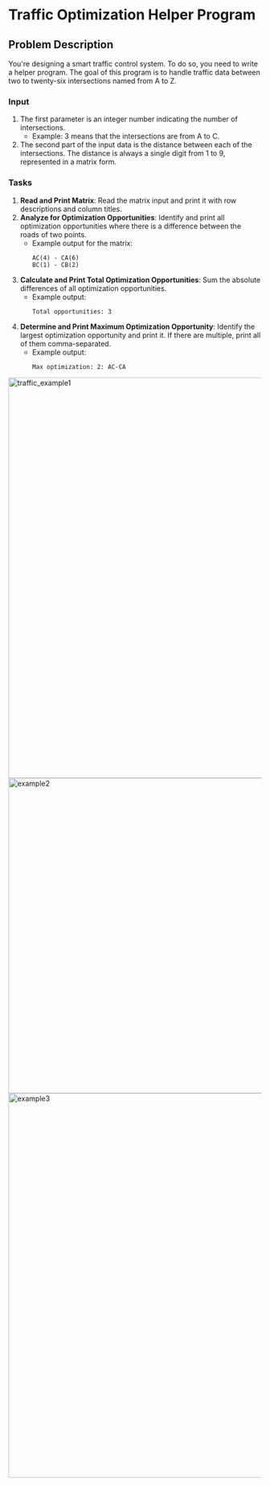 # Traffic Optimization Helper Program

## Problem Description

You're designing a smart traffic control system. To do so, you need to write a helper program. The goal of this program is to handle traffic data between two to twenty-six intersections named from A to Z.

### Input

1. The first parameter is an integer number indicating the number of intersections.
   - Example: 3 means that the intersections are from A to C.
2. The second part of the input data is the distance between each of the intersections. The distance is always a single digit from 1 to 9, represented in a matrix form.

### Tasks

1. **Read and Print Matrix**: Read the matrix input and print it with row descriptions and column titles.
2. **Analyze for Optimization Opportunities**: Identify and print all optimization opportunities where there is a difference between the roads of two points.
   - Example output for the matrix:
     ```
     AC(4) - CA(6)
     BC(1) - CB(2)
     ```
3. **Calculate and Print Total Optimization Opportunities**: Sum the absolute differences of all optimization opportunities.
   - Example output:
     ```
     Total opportunities: 3
     ```
4. **Determine and Print Maximum Optimization Opportunity**: Identify the largest optimization opportunity and print it. If there are multiple, print all of them comma-separated.
   - Example output:
     ```
     Max optimization: 2: AC-CA
     ```

<img width="797" alt="traffic_example1" src="https://github.com/svetlanasieber/Software-Engineering--Path-SoftUni/assets/135451084/2fc5799b-3a44-4b1c-972e-1cb83cce4ecc">


<img width="627" alt="example2" src="https://github.com/svetlanasieber/Software-Engineering--Path-SoftUni/assets/135451084/ae121c4c-5822-4aa6-a59b-58141c7bb209">

<img width="765" alt="example3" src="https://github.com/svetlanasieber/Software-Engineering--Path-SoftUni/assets/135451084/c6e3c0a9-a233-46c5-bfac-7ce0ad51df93">
